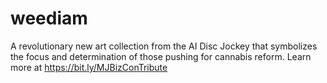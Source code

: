 # weediam
A revolutionary new art collection from the AI Disc Jockey that symbolizes the focus and determination of those pushing for cannabis reform.
Learn more at https://bit.ly/MJBizConTribute 
